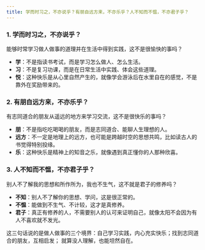 ```yaml
---
title: 学而时习之，不亦说乎？有朋自远方来，不亦乐乎？人不知而不愠，不亦君子乎？
---
```


### 1. 学而时习之，不亦说乎？

能够时常学习做人做事的道理并在生活中得到实践，这不是很愉快的事吗？

- **学**：不是指读书考试，而是学习怎么做人、怎么生活。
- **习**：不是复习功课，而是在日常生活中实践、体会这些道理。
- **悦**：这种快乐是从心里自然产生的，就像学会游泳后在水里自在的感觉，不是靠外在奖励带来的。



### 2. 有朋自远方来，不亦乐乎？

有志同道合的朋友从遥远的地方来学习交流，这不是很快乐的事吗？

- **朋**：不是指吃吃喝喝的朋友，而是志同道合、能聊人生理想的人。
- **远方**：不一定是地理上的远方，也可能是跨越时空的思想共鸣，比如读古人的书觉得特别投缘。
- **乐**：这种快乐是精神上的知音之乐，就像遇到真正懂你的人那种欣喜。

### 3. 人不知而不愠，不亦君子乎？

别人不了解我的思想和所作所为，我也不生气，这不就是君子的修养吗？

- **不知**：别人不了解你的思想、学问，这是很正常的。
- **不愠**：能做到不生气、不计较，这才是真修养。
- **君子**：真正有修养的人，不需要别人的认可来证明自己，就像太阳不会因为有人不喜欢就不发光。

这三句话说的是做人做事的三个境界：自己学习实践，内心充实快乐；找到志同道合的朋友，互相启发；
就算没人理解，也能坦然自在。

